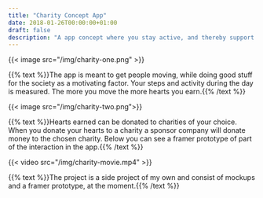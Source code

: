 ```yaml
---
title: "Charity Concept App"
date: 2018-01-26T00:00:00+01:00
draft: false
description: "A app concept where you stay active, and thereby support you favorite charity."
---
```

{{< image src="/img/charity-one.png" >}}

{{% text %}}The app is meant to get people moving, while doing good stuff for the society as a motivating factor. Your steps and activity during the day is measured. The more you move the more hearts you earn.{{% /text %}}

{{< image src="/img/charity-two.png">}}

{{% text %}}Hearts earned can be donated to charities of your choice. When you donate your hearts to a charity a sponsor company will donate money to the chosen charity. Below you can see a framer prototype of part of the interaction in the app.{{% /text %}}

{{< video src="/img/charity-movie.mp4" >}}

{{% text %}}The project is a side project of my own and consist of mockups and a framer prototype, at the moment.{{% /text %}}
